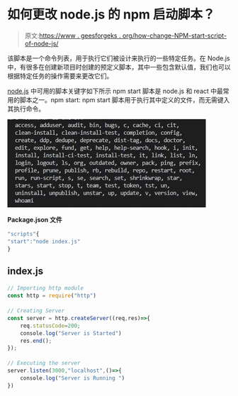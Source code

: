 # 如何更改 node.js 的 npm 启动脚本？

> 原文:[https://www . geesforgeks . org/how-change-NPM-start-script-of-node-js/](https://www.geeksforgeeks.org/how-to-change-npm-start-script-of-node-js/)

该脚本是一个命令列表，用于执行它们被设计来执行的一些特定任务。在 Node.js 中，有很多在创建新项目时创建的预定义脚本，其中一些包含默认值，我们也可以根据特定任务的操作需要来更改它们。

[node.js](https://www.geeksforgeeks.org/nodejs-tutorials/) 中可用的脚本关键字如下所示 npm start 脚本是 node.js 和 react 中最常用的脚本之一。npm start: npm start 脚本用于执行其中定义的文件，而无需键入其执行命令。

![](img/45320d38f21e247ed1f61f05e723c4d2.png)

**Package.json 文件**

```js
"scripts"{
"start":"node index.js"
}
```

## index.js

```js
// Importing http module
const http = require("http")

// Creating Server
const server = http.createServer((req,res)=>{
    req.statusCode=200;
    console.log("Server is Started")
    res.end();
});

// Executing the server
server.listen(3000,"localhost",()=>{
    console.log("Server is Running ")
})
```